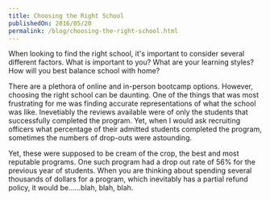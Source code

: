 ```yaml
---
title: Choosing the Right School
publishedOn: 2016/05/20
permalink: /blog/choosing-the-right-school.html
---
```


When looking to find the right school, it's important to consider
several different factors.  What is important to you?  What are your learning styles?
How will you best balance school with home?

<!--more-->

There are a plethora of online and in-person bootcamp options. 
However, choosing the right school can be daunting.  One of the things
that was most frustrating for me was finding accurate representations
of what the school was like. Inevetiably the reviews available were of
only the students that successfully completed the program.  Yet, when I 
would ask recruiting officers what percentage of their admitted students
completed the program, sometimes the numbers of drop-outs were astounding.

Yet, these were supposed to be cream of the crop, the best and most reputable
programs.  One such program had a drop out rate of 56% for the previous
year of students.  When you are thinking about spending several thousands
of dollars for a program, which inevitably has a partial refund policy,
it would be......blah, blah, blah.
